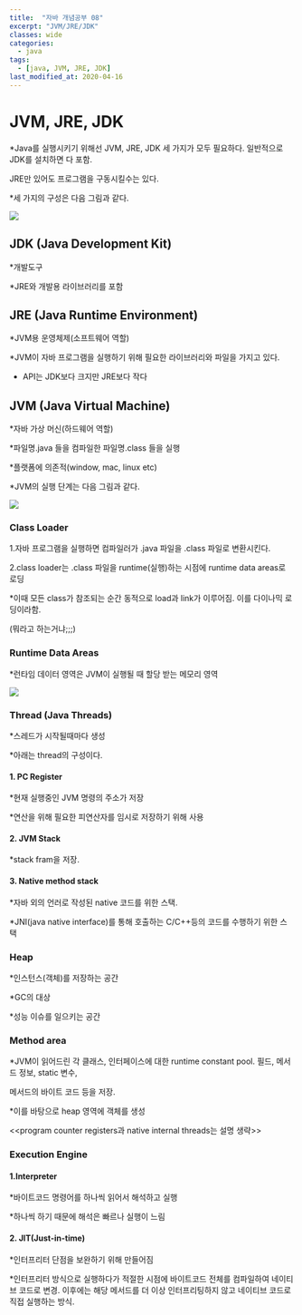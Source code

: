 ```yaml
---
title:  "자바 개념공부 08"
excerpt: "JVM/JRE/JDK"
classes: wide
categories:
  - java
tags:
  - [java, JVM, JRE, JDK]
last_modified_at: 2020-04-16
---
```


# JVM, JRE, JDK

*Java를 실행시키기 위해선 JVM, JRE, JDK 세 가지가  모두 필요하다. 일반적으로 JDK를 설치하면 다 포함.

JRE만 있어도 프로그램을 구동시킬수는 있다.

*세 가지의 구성은 다음 그림과 같다.

![]({{site.url}}/assets/images/jvm.jpg)



## JDK (Java Development Kit)

*개발도구

*JRE와 개발용 라이브러리를 포함



## JRE (Java Runtime Environment)

*JVM용 운영체제(소프트웨어 역할)

*JVM이 자바 프로그램을 실행하기 위해 필요한 라이브러리와 파일을 가지고 있다.

* API는 JDK보다 크지만 JRE보다 작다

## JVM (Java Virtual Machine)

*자바 가상 머신(하드웨어 역할)

*파일명.java 들을 컴파일한 파일명.class 들을 실행

*플랫폼에 의존적(window, mac, linux etc)

*JVM의 실행 단계는 다음 그림과 같다.

![]({{site.url}}/assets/images/jvm.png)



### Class Loader

1.자바 프로그램을 실행하면 컴파일러가 .java 파일을 .class 파일로 변환시킨다.

2.class loader는 .class 파일을 runtime(실행)하는 시점에 runtime data areas로 로딩

*이때 모든 class가 참조되는 순간 동적으로 load과 link가 이루어짐. 이를 다이나믹 로딩이라함.

(뭐라고 하는거냐;;;)



### Runtime Data Areas

*런타임 데이터 영역은 JVM이 실행될 때 할당 받는 메모리 영역

![]({{site.url}}/assets/images/runtime.png)



### Thread (Java Threads)

*스레드가 시작될때마다 생성

*아래는 thread의 구성이다.

#### 1. PC Register

*현재 실행중인 JVM 명령의 주소가 저장

*연산을 위해 필요한 피연산자를 임시로 저장하기 위해 사용

#### 2. JVM Stack

*stack fram을 저장. 

 #### 3. Native method stack

*자바 외의 언러로 작성된 native 코드를 위한 스택. 

*JNI(java native interface)를 통해 호출하는 C/C++등의 코드를 수행하기 위한 스택



### Heap

*인스턴스(객체)를 저장하는 공간

*GC의 대상

*성능 이슈를 일으키는 공간



### Method area

*JVM이 읽어드린 각 클래스, 인터페이스에 대한 runtime constant pool. 필드, 메서드 정보, static 변수,

메서드의 바이트 코드 등을 저장.

*이를 바탕으로 heap 영역에 객체를 생성



<<program counter registers과 native internal threads는 설명 생략>>



### Execution Engine

#### 1.Interpreter 

*바이트코드 명령어를 하나씩 읽어서 해석하고 실행

*하나씩 하기 때문에 해석은 빠르나 실행이 느림

#### 2. JIT(Just-in-time)

*인터프리터 단점을 보완하기 위해 만들어짐

*인터프리터 방식으로 실행하다가 적절한 시점에 바이트코드 전체를 컴파일하여 네이티브 코드로 변경. 이후에는 해당 메서드를 더 이상 인터프리팅하지 않고 네이티브 코드로 직접 실행하는 방식.